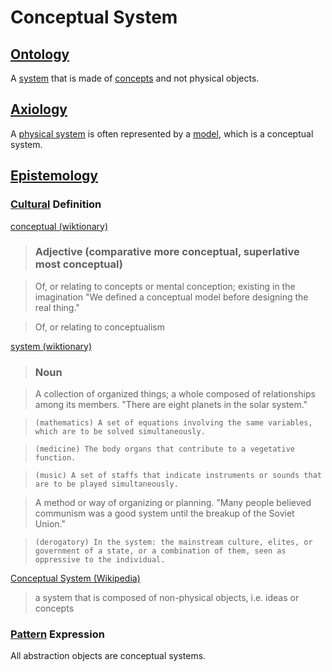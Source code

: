 # Conceptual System

## [Ontology](./ontology.md)

A [system](./system.md) that is made of [concepts](./concept.md) and not physical objects.

## [Axiology](./axiology.md)

A [physical system](./physical-system.md) is often represented by a [model](./model.md), which is a conceptual system.

## [Epistemology](./epistemology.md)

### [Cultural](./culture.md) Definition

<a href="http://en.wiktionary.org/wiki/conceptual" target="_blank">conceptual (wiktionary)</a>

> ### Adjective (comparative more conceptual, superlative most conceptual)

> Of, or relating to concepts or mental conception; existing in the imagination "We defined a conceptual model before designing the real thing."

> Of, or relating to conceptualism

<a href="http://en.wiktionary.org/wiki/system" target="_blank">system (wiktionary)</a>

> ### Noun

> A collection of organized things; a whole composed of relationships among its members. "There are eight planets in the solar system."

>     (mathematics) A set of equations involving the same variables, which are to be solved simultaneously.

>     (medicine) The body organs that contribute to a vegetative function.

>     (music) A set of staffs that indicate instruments or sounds that are to be played simultaneously.

> A method or way of organizing or planning. "Many people believed communism was a good system until the breakup of the Soviet Union."

>     (derogatory) In the system: the mainstream culture, elites, or government of a state, or a combination of them, seen as oppressive to the individual.

<a href="http://en.wikipedia.org/wiki/Conceptual_system" target="_blank">Conceptual System (Wikipedia)</a>

> a system that is composed of non-physical objects, i.e. ideas or concepts

### [Pattern](./pattern.md) Expression

All abstraction objects are conceptual systems.
